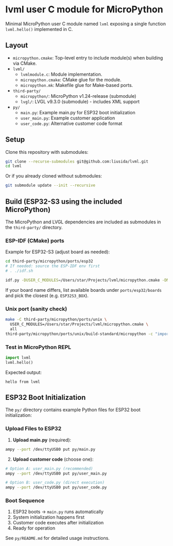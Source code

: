 # lvml user C module for MicroPython

Minimal MicroPython user C module named `lvml` exposing a single function `lvml.hello()` implemented in C.

## Layout

- `micropython.cmake`: Top-level entry to include module(s) when building via CMake.
- `lvml/`
  - `lvmlmodule.c`: Module implementation.
  - `micropython.cmake`: CMake glue for the module.
  - `micropython.mk`: Makefile glue for Make-based ports.
- `third-party/`
  - `micropython/`: MicroPython v1.24-release (submodule)
  - `lvgl/`: LVGL v9.3.0 (submodule) - includes XML support
- `py/`
  - `main.py`: Example main.py for ESP32 boot initialization
  - `user_main.py`: Example customer application
  - `user_code.py`: Alternative customer code format

## Setup

Clone this repository with submodules:

```bash
git clone --recurse-submodules git@github.com:liusida/lvml.git
cd lvml
```

Or if you already cloned without submodules:

```bash
git submodule update --init --recursive
```

## Build (ESP32-S3 using the included MicroPython)

The MicroPython and LVGL dependencies are included as submodules in the `third-party/` directory.

### ESP-IDF (CMake) ports

Example for ESP32-S3 (adjust board as needed):

```bash
cd third-party/micropython/ports/esp32
# If needed: source the ESP-IDF env first
# . ./idf.sh

idf.py -DUSER_C_MODULES=/Users/star/Projects/lvml/micropython.cmake -DMICROPY_BOARD=ESP32S3_BOX3 build
```

If your board name differs, list available boards under `ports/esp32/boards` and pick the closest (e.g. `ESP32S3_BOX`).

### Unix port (sanity check)

```bash
make -C third-party/micropython/ports/unix \
  USER_C_MODULES=/Users/star/Projects/lvml/micropython.cmake \
  all
third-party/micropython/ports/unix/build-standard/micropython -c "import lvml; lvml.hello()"
```

### Test in MicroPython REPL

```python
import lvml
lvml.hello()
```

Expected output:

```
hello from lvml
```

## ESP32 Boot Initialization

The `py/` directory contains example Python files for ESP32 boot initialization:

### Upload Files to ESP32

1. **Upload main.py** (required):
```bash
ampy --port /dev/ttyUSB0 put py/main.py
```

2. **Upload customer code** (choose one):
```bash
# Option A: user_main.py (recommended)
ampy --port /dev/ttyUSB0 put py/user_main.py

# Option B: user_code.py (direct execution)
ampy --port /dev/ttyUSB0 put py/user_code.py
```

### Boot Sequence

1. ESP32 boots → `main.py` runs automatically
2. System initialization happens first
3. Customer code executes after initialization
4. Ready for operation

See `py/README.md` for detailed usage instructions.
